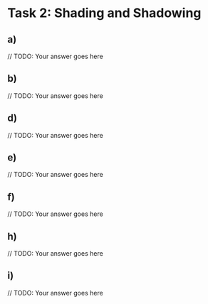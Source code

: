 # Task 2: Shading and Shadowing

## a)

// TODO: Your answer goes here

## b)

// TODO: Your answer goes here

## d)

// TODO: Your answer goes here

## e)

// TODO: Your answer goes here

## f)

// TODO: Your answer goes here

## h)

// TODO: Your answer goes here

## i)

// TODO: Your answer goes here
